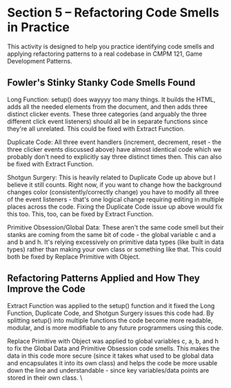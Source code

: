 # Section 5 – Refactoring Code Smells in Practice

This activity is designed to help you practice identifying code smells and applying refactoring patterns to a real codebase in CMPM 121, Game Development Patterns.

## Fowler's Stinky Stanky Code Smells Found

Long Function: setup() does wayyyy too many things. It builds the HTML, adds all the needed elements from the document, and then adds three distinct clicker events. These three categories (and arguably the three different click event listeners) should all be in separate functions since they're all unrelated. This could be fixed with Extract Function.

Duplicate Code: All three event handlers (increment, decrement, reset - the three clicker events discussed above) have almost identical code which we probably don't need to explicitly say three distinct times then. This can also be fixed with Extract Function.

Shotgun Surgery: This is heavily related to Duplicate Code up above but I believe it still counts. Right now, if you want to change how the background changes color (consistently/correctly change) you have to modify all three of the event listeners - that's one logical change requiring editing in multiple places across the code. Fixing the Duplicate Code issue up above would fix this too. This, too, can be fixed by Extract Function.

Primitive Obsession/Global Data: These aren't the same code smell but their stanks are coming from the same bit of code - the global variable c and a and b and h. It's relying excessively on primitive data types (like built in data types) rather than making your own class or something like that. This could both be fixed by Replace Primitive with Object.

## Refactoring Patterns Applied and How They Improve the Code

Extract Function was applied to the setup() function and it fixed the Long Function, Duplicate Code, and Shotgun Surgery issues this code had. By splitting setup() into multiple functions the code become more readable, modular, and is more modifiable to any future programmers using this code.

Replace Primitive with Object was applied to global variables c, a, b, and h to fix the Global Data and Primitive Obsession code smells. This makes the data in this code more secure (since it takes what used to be global data and encapsulates it into its own class) and helps the code be more usable down the line and understandable - since key variables/data points are stored in their own class. \
